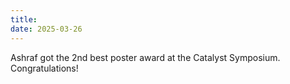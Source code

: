 ```yaml
---
title:
date: 2025-03-26
---
```


Ashraf got the 2nd best poster award at the Catalyst Symposium. Congratulations!

<!--more-->

